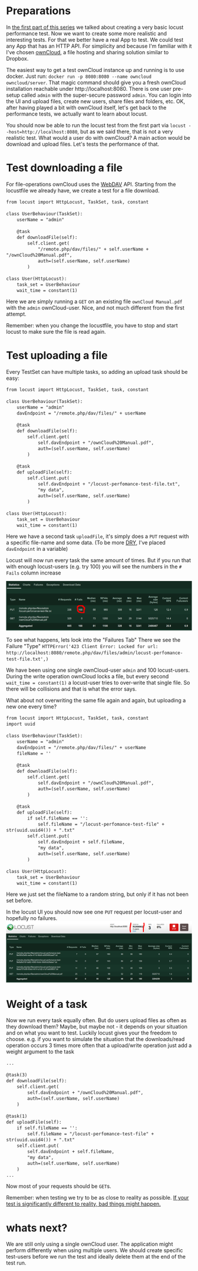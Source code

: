 # Preparations

In [the first part of this series](https://dev.to/jankaritech/performance-testing-with-locust-01-get-started-pkk) we talked about creating a very basic locust performance test. Now we want to create some more realistic and interesting tests. For that we better have a real App to test. We could test any App that has an HTTP API. For simplicity and because I'm familiar with it I've chosen [ownCloud](https://owncloud.org/), a file hosting and sharing solution similar to Dropbox.

The easiest way to get a test ownCloud instance up and running is to use docker. Just run: `docker run -p 8080:8080 --name owncloud owncloud/server`. That magic command should give you a fresh ownCloud installation reachable under http://localhost:8080. There is one user pre-setup called `admin` with the super-secure password `admin`. You can login into the UI and upload files, create new users, share files and folders, etc.
OK, after having played a bit with ownCloud itself, let's get back to the performance tests, we actually want to learn about locust.

You should now be able to run the locust test from the first part via `locust --host=http://localhost:8080`, but as we said there, that is not a very realistic test. What would a user do with ownCloud? A main action would be download and upload files. Let's tests the performance of that.

# Test downloading a file

For file-operations ownCloud uses the [WebDAV](https://en.wikipedia.org/wiki/WebDAV) API. Starting from the locustfile we already have, we create a test for a file download.

```
from locust import HttpLocust, TaskSet, task, constant

class UserBehaviour(TaskSet):
    userName = "admin"

    @task
    def downloadFile(self):
        self.client.get(
            "/remote.php/dav/files/" + self.userName + "/ownCloud%20Manual.pdf",
            auth=(self.userName, self.userName)
        )

class User(HttpLocust):
    task_set = UserBehaviour
    wait_time = constant(1)
  ```

Here we are simply running a `GET` on an existing file `ownCloud Manual.pdf` with the `admin` ownCloud-user.
Nice, and not much different from the first attempt.

Remember: when you change the locustfile, you have to stop and start locust to make sure the file is read again.

# Test uploading a file

Every TestSet can have multiple tasks, so adding an upload task should be easy:

```
from locust import HttpLocust, TaskSet, task, constant

class UserBehaviour(TaskSet):
    userName = "admin"
    davEndpoint = "/remote.php/dav/files/" + userName

    @task
    def downloadFile(self):
        self.client.get(
            self.davEndpoint + "/ownCloud%20Manual.pdf",
            auth=(self.userName, self.userName)
        )

    @task
    def uploadFile(self):
        self.client.put(
            self.davEndpoint + "/locust-perfomance-test-file.txt",
            "my data",
            auth=(self.userName, self.userName)
        )

class User(HttpLocust):
    task_set = UserBehaviour
    wait_time = constant(1)
```

Here we have a second task `uploadFile`, it's simply does a `PUT` request with a specific file-name and some data.
(To be more [DRY](https://en.wikipedia.org/wiki/Don%27t_repeat_yourself), I've placed `davEndpoint` in a variable)

Locust will now run every task the same amount of times. But if you run that with enough locust-users (e.g. try 100) you will see the numbers in the `# Fails` column increase

![increased upload failures](locust-02-images/failureCountIncrease.png)

To see what happens, lets look into the "Failures Tab"
There we see the Failure "Type" `HTTPError('423 Client Error: Locked for url: http://localhost:8080/remote.php/dav/files/admin/locust-perfomance-test-file.txt',)`

We have been using one single ownCloud-user `admin` and 100 locust-users. During the write operation ownCloud locks a file, but every second `wait_time = constant(1)` a locust-user tries to over-write that single file. So there will be collisions and that is what the error says.

What about not overwriting the same file again and again, but uploading a new one every time?

```
from locust import HttpLocust, TaskSet, task, constant
import uuid

class UserBehaviour(TaskSet):
    userName = "admin"
    davEndpoint = "/remote.php/dav/files/" + userName
    fileName = ''

    @task
    def downloadFile(self):
        self.client.get(
            self.davEndpoint + "/ownCloud%20Manual.pdf",
            auth=(self.userName, self.userName)
        )

    @task
    def uploadFile(self):
        if self.fileName == '':
            self.fileName = "/locust-perfomance-test-file" + str(uuid.uuid4()) + ".txt"
        self.client.put(
            self.davEndpoint + self.fileName,
            "my data",
            auth=(self.userName, self.userName)
        )

class User(HttpLocust):
    task_set = UserBehaviour
    wait_time = constant(1)
```

Here we just set the fileName to a random string, but only if it has not been set before.

In the locust UI you should now see one `PUT` request per locust-user and hopefully no failures.
![single request per locust user](locust-02-images/requestPerUser.png)

# Weight of a task

Now we run every task equally often. But do users upload files as often as they download them?
Maybe, but maybe not - it depends on your situation and on what you want to test. Luckily locust gives your the freedom to choose.
e.g. if you want to simulate the situation that the downloads/read operation occurs 3 times more often that a upload/write operation just add a weight argument to the task

```
...

@task(3)
def downloadFile(self):
    self.client.get(
        self.davEndpoint + "/ownCloud%20Manual.pdf",
        auth=(self.userName, self.userName)
    )

@task(1)
def uploadFile(self):
    if self.fileName == '':
        self.fileName = "/locust-perfomance-test-file" + str(uuid.uuid4()) + ".txt"
    self.client.put(
        self.davEndpoint + self.fileName,
        "my data",
        auth=(self.userName, self.userName)
    )
...
```

Now most of your requests should be `GET`s.

Remember: when testing we try to be as close to reality as possible. [If your test is significantly different to reality, bad things might happen.](https://people.cs.clemson.edu/~steve/Spiro/arianesiam.htm)

# whats next?

We are still only using a single ownCloud user. The application might perform differently when using multiple users. We should create specific test-users before we run the test and ideally delete them at the end of the test run.
